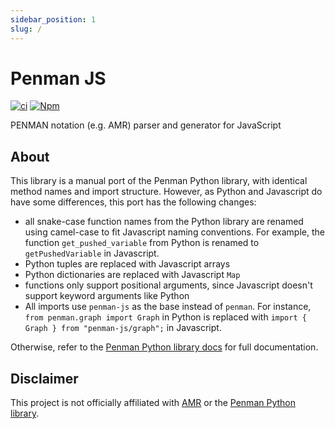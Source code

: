 ```yaml
---
sidebar_position: 1
slug: /
---
```


# Penman JS

[![ci](https://img.shields.io/github/actions/workflow/status/chanind/penman-js/ci.yaml?branch=main)](https://github.com/chanind/penman-js)
[![Npm](https://img.shields.io/npm/v/penman-js)](https://www.npmjs.com/package/penman-js)

PENMAN notation (e.g. AMR) parser and generator for JavaScript

## About

This library is a manual port of the Penman Python library, with identical method names and import structure. However, as Python and Javascript do have some differences, this port has the following changes:

- all snake-case function names from the Python library are renamed using camel-case to fit Javascript naming conventions. For example, the function `get_pushed_variable` from Python is renamed to `getPushedVariable` in Javascript.
- Python tuples are replaced with Javascript arrays
- Python dictionaries are replaced with Javascript `Map`
- functions only support positional arguments, since Javascript doesn't support keyword arguments like Python
- All imports use `penman-js` as the base instead of `penman`. For instance, `from penman.graph import Graph` in Python is replaced with `import { Graph } from "penman-js/graph";` in Javascript.

Otherwise, refer to the [Penman Python library docs](https://penman.readthedocs.io/en/latest/index.html) for full documentation.

## Disclaimer

This project is not officially affiliated with [AMR](http://amr.isi.edu/) or the [Penman Python library](https://github.com/goodmami/penman).
